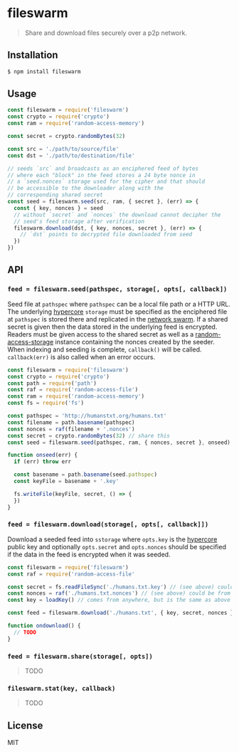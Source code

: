 fileswarm
=========

> Share and download files securely over a p2p network.

## Installation

```sh
$ npm install fileswarm
```

## Usage

```js
const fileswarm = require('fileswarm')
const crypto = require('crypto')
const ram = require('random-access-memory')

const secret = crypto.randomBytes(32)

const src = './path/to/source/file'
const dst = './path/to/destination/file'

// seeds `src` and broadcasts as an enciphered feed of bytes
// where each "block" in the feed stores a 24 byte nonce in
// a `seed.nonces` storage used for the cipher and that should
// be accessible to the downloader along with the
// corresponding shared secret
const seed = fileswarm.seed(src, ram, { secret }, (err) => {
  const { key, nonces } = seed
  // without `secret` and `nonces` the download cannot decipher the
  // seed's feed storage after verification
  fileswarm.download(dst, { key, nonces, secret }, (err) => {
    // `dst` points to decrypted file downloaded from seed
  })
})
```

## API

### `feed = fileswarm.seed(pathspec, storage[, opts[, callback])`

Seed file at `pathspec` where `pathspec` can be a local file path or a
HTTP URL. The underlying [hypercore][hypercore] `storage` must be
specified as the enciphered file at `pathspec` is stored there and
replicated in the [network swarm][hyperswarm]. If a shared secret is
given then the data stored in the underlying feed is encrypted. Readers
must be given access to the shared secret as well as a
[random-access-storage][ras] instance containing the nonces created by
the seeder. When indexing and seeding is complete, `callback()` will be
called. `callback(err)` is also called when an error occurs.

```js
const fileswarm = require('fileswarm')
const crypto = require('crypto')
const path = require('path')
const raf = require('random-access-file')
const ram = require('random-access-memory')
const fs = require('fs')

const pathspec = 'http://humanstxt.org/humans.txt'
const filename = path.basename(pathspec)
const nonces = raf(filename + '.nonces')
const secret = crypto.randomBytes(32) // share this
const seed = fileswarm.seed(pathspec, ram, { nonces, secret }, onseed)

function onseed(err) {
  if (err) throw err

  const basename = path.basename(seed.pathspec)
  const keyFile = basename + '.key'

  fs.writeFile(keyFile, secret, () => {
  })
}
```

### `feed = fileswarm.download(storage[, opts[, callback]])`

Download a seeded feed into `sstorage` where `opts.key` is the
[hypercore][hypercore] public key and optionally `opts.secret` and
`opts.nonces` should be specified if the data in the feed is encrypted
when it was seeded.

```js
const fileswarm = require('fileswarm')
const raf = require('random-access-file'

const secret = fs.readFileSync('./humans.txt.key') // (see above) could be from anywhere
const nonces = raf('./humans.txt.nonces') // (see above) could be from anywhere
const key = loadKey() // comes from anywhere, but is the same as above

const feed = fileswarm.download('./humans.txt', { key, secret, nonces }, ondownload)

function ondownload() {
  // TODO
}

```

### `feed = fileswarm.share(storage[, opts])`

> TODO

### `fileswarm.stat(key, callback)`

> TODO

## License

MIT

[hyperswarm]: https://github.com/hyperswarm/hyperswarm
[hypercore]: https://github.com/mafintosh/hypercore
[ras]: https://github.com/random-access-storage/random-access-storage
